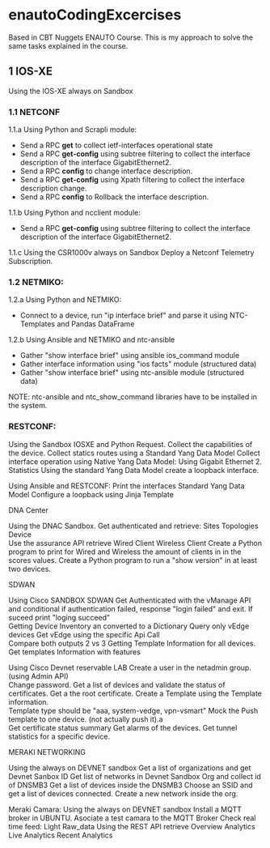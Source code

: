# enautoCodingExcercises
Based in CBT Nuggets ENAUTO Course. This is my approach to solve the same tasks explained in the course.

## 1 IOS-XE
Using the IOS-XE always on Sandbox 
### 1.1 NETCONF
1.1.a Using Python and Scrapli module: 
 - Send a RPC **get** to collect ietf-interfaces operational state
 - Send a RPC **get-config** using subtree filtering to collect the interface description of the interface GigabitEthernet2.
 - Send a RPC **config**  to change interface description.
 - Send a RPC **get-config** using Xpath filtering to collect the interface description change.
 - Send a RPC **config**  to Rollback the interface description.

1.1.b Using Python and ncclient module: 
- Send a RPC **get-config** using subtree filtering to collect the interface description of the interface GigabitEthernet2.

1.1.c Using the CSR1000v always on Sandbox 
    Deploy a Netconf Telemetry Subscription. 
 

### 1.2 NETMIKO: 
1.2.a Using Python and NETMIKO: 
- Connect to a device, run "ip interface brief" and parse it using NTC-Templates and Pandas DataFrame 

1.2.b Using Ansible and NETMIKO and ntc-ansible
- Gather "show interface brief" using ansible ios_command module
- Gather interface information using "ios facts" module (structured data)
- Gather "show interface brief" using ntc-ansible module (structured data)

NOTE: ntc-ansible and ntc_show_command libraries have to be installed in the system.

### RESTCONF: 

Using the Sandbox IOSXE and Python Request. 
    Collect the capabilities of the device. 
    Collect statics routes using a Standard Yang Data Model 
    Collect interface operation using Native Yang Data Model: 
        Using Gigabit Ethernet 2.  
        Statistics 
    Using the standard Yang Data Model create a loopback interface. 

Using Ansible and RESTCONF: 
    Print the interfaces Standard Yang Data Model 
    Configure a loopback using Jinja Template 

DNA Center 

Using the DNAC Sandbox. 
    Get authenticated and retrieve: 
        Sites 
        Topologies 
        Device  
    Use the assurance API retrieve 
        Wired Client 
        Wireless Client 
    Create a Python program to print for Wired and Wireless the amount of clients in in the scores values. 
    Create a Python program to run a "show version" in at least two devices. 

SDWAN 

Using Cisco SANDBOX SDWAN
    Get Authenticated with the vManage API and conditional if authentication failed, response "login failed" and exit. If suceed print "loging succeed"  
    Getting Device Inventory an converted to a Dictionary 
    Query only vEdge devices 
    Get vEdge using the specific Api Call  
    Compare both outputs 2 vs 3 
    Getting Template Information for all devices. 
    Get templates Information with features 

Using Cisco Devnet reservable LAB 
    Create a user in the netadmin group. (using Admin API)  
    Change password. 
    Get a list of devices and validate the status of certificates. 
    Get a the root certificate. 
    Create a Template using the Template information.  
    Template type should be "aaa,  system-vedge, vpn-vsmart" 
    Mock the Push template to one device. (not actually push it).a  
    Get certificate status summary 
    Get alarms of the devices. 
    Get tunnel statistics for a specific device. 

MERAKI NETWORKING 

Using the always on DEVNET sandbox 
    Get a list of organizations and get Devnet Sanbox ID 
    Get list of networks in Devnet Sandbox Org and collect id of DNSMB3 
    Get a list of devices inside the DNSMB3 
    Choose an SSID and get a list of devices connected. 
    Create a new network inside the org. 
 

Meraki Camara: 
Using the always on DEVNET sandbox 
    Install a MQTT broker in UBUNTU. 
    Asociate a test camara to the MQTT Broker 
    Check real time feed: 
        Light 
        Raw_data 
    Using the REST API retrieve 
        Overview Analytics 
        Live Analytics 
        Recent Analytics 